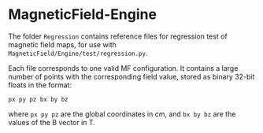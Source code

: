 # MagneticField-Engine

The folder `Regression` contains reference files for regression test of magnetic field maps, for use with `MagneticField/Engine/test/regression.py`. 

Each file corresponds to one valid MF configuration. It contains a large number of points with the corresponding field value, stored as binary 32-bit floats in the format:

`px py pz bx by bz`

where `px py pz` are the global coordinates in cm, and `bx by bz` are the values of the B vector in T.
